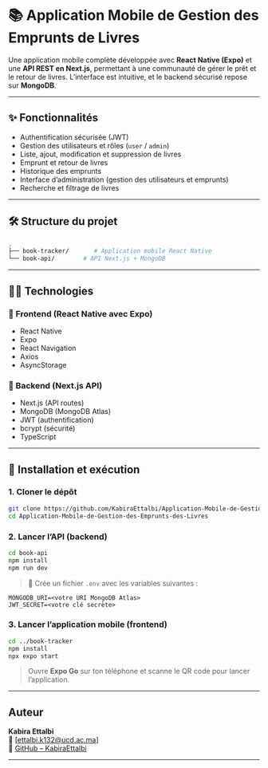 
# 📚 Application Mobile de Gestion des Emprunts de Livres

Une application mobile complète développée avec **React Native (Expo)** et une **API REST en Next.js**, permettant à une communauté de gérer le prêt et le retour de livres. L’interface est intuitive, et le backend sécurisé repose sur **MongoDB**.

---

## ✨ Fonctionnalités

- Authentification sécurisée (JWT)
- Gestion des utilisateurs et rôles (`user` / `admin`)
- Liste, ajout, modification et suppression de livres
- Emprunt et retour de livres
- Historique des emprunts
- Interface d’administration (gestion des utilisateurs et emprunts)
- Recherche et filtrage de livres

---

## 🛠 Structure du projet

```bash
.
├── book-tracker/       # Application mobile React Native
└── book-api/        # API Next.js + MongoDB
```

---

## 🧑‍💻 Technologies

### 🔹 Frontend (React Native avec Expo)
- React Native
- Expo
- React Navigation
- Axios
- AsyncStorage

### 🔹 Backend (Next.js API)
- Next.js (API routes)
- MongoDB (MongoDB Atlas)
- JWT (authentification)
- bcrypt (sécurité)
- TypeScript

---

## 🚀 Installation et exécution

### 1. Cloner le dépôt

```bash
git clone https://github.com/KabiraEttalbi/Application-Mobile-de-Gestion-des-Emprunts-des-Livres.git
cd Application-Mobile-de-Gestion-des-Emprunts-des-Livres
```

### 2. Lancer l’API (backend)

```bash
cd book-api
npm install
npm run dev
```

> 📌 Crée un fichier `.env` avec les variables suivantes :
```
MONGODB_URI=<votre URI MongoDB Atlas>
JWT_SECRET=<votre clé secrète>
```

### 3. Lancer l’application mobile (frontend)

```bash
cd ../book-tracker
npm install
npx expo start
```

> Ouvre **Expo Go** sur ton téléphone et scanne le QR code pour lancer l’application.


---

## Auteur

**Kabira Ettalbi**  
📧 [ettalbi.k132@ucd.ac.ma]  
🔗 [GitHub – KabiraEttalbi](https://github.com/KabiraEttalbi)

---


